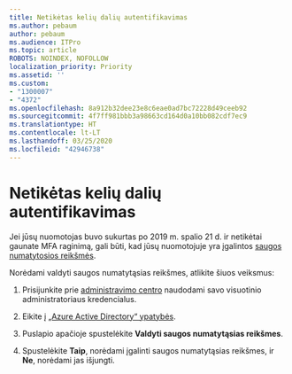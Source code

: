 ```yaml
---
title: Netikėtas kelių dalių autentifikavimas
ms.author: pebaum
author: pebaum
ms.audience: ITPro
ms.topic: article
ROBOTS: NOINDEX, NOFOLLOW
localization_priority: Priority
ms.assetid: ''
ms.custom:
- "1300007"
- "4372"
ms.openlocfilehash: 8a912b32dee23e8c6eae0ad7bc72228d49ceeb92
ms.sourcegitcommit: 4f7ff981bbb3a98663cd164d0a10bb082cdf7ec9
ms.translationtype: HT
ms.contentlocale: lt-LT
ms.lasthandoff: 03/25/2020
ms.locfileid: "42946738"
---
```

# <a name="unexpected-multi-factor-authentication"></a>Netikėtas kelių dalių autentifikavimas

Jei jūsų nuomotojas buvo sukurtas po 2019 m. spalio 21 d. ir netikėtai gaunate MFA raginimą, gali būti, kad jūsų nuomotojuje yra įgalintos [saugos numatytosios reikšmės](http://aka.ms/securitydefaults). 

Norėdami valdyti saugos numatytąsias reikšmes, atlikite šiuos veiksmus:

1. Prisijunkite prie [administravimo centro](https://go.microsoft.com/fwlink/p/?linkid=834822) naudodami savo visuotinio administratoriaus kredencialus.

2. Eikite į [„Azure Active Directory“ ypatybės](https://portal.azure.com/#blade/Microsoft_AAD_IAM/ActiveDirectoryMenuBlade/Properties).

3. Puslapio apačioje spustelėkite **Valdyti saugos numatytąsias reikšmes**.

4. Spustelėkite **Taip**, norėdami įgalinti saugos numatytąsias reikšmes, ir **Ne**, norėdami jas išjungti.
